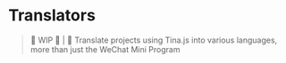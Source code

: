 # Translators
> :construction: WIP :construction: | :microphone: Translate projects using Tina.js into various languages, more than just the WeChat Mini Program
